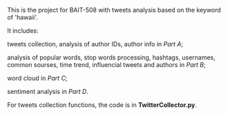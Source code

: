 This is the project for BAIT-508 with tweets analysis based on the keyword of 'hawaii'. 

It includes: 

tweets collection, analysis of author IDs, author info in *Part A*; 

analysis of popular words, 
stop words processing, hashtags, usernames, common sourses, time trend, influencial tweets and authors in *Part B*;

word cloud in *Part C*;

sentiment analysis in *Part D*.

For tweets collection functions, the code is in **TwitterCollector.py**.
